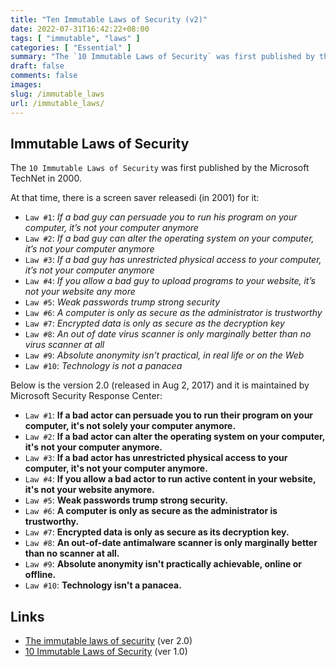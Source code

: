 ```yaml
---
title: "Ten Immutable Laws of Security (v2)"
date: 2022-07-31T16:42:22+08:00
tags: [ "immutable", "laws" ] 
categories: [ "Essential" ]
summary: "The `10 Immutable Laws of Security` was first published by the Microsoft TechNet in 2000."
draft: false
comments: false
images:
slug: /immutable_laws
url: /immutable_laws/
---
```


## Immutable Laws of Security

The `10 Immutable Laws of Security` was first published by the Microsoft TechNet in 2000.

At that time, there is a screen saver releasedi (in 2001) for it:
 - `Law #1`: *If a bad guy can persuade you to run his program on your computer, it’s not your computer anymore*
 - `Law #2`: *If a bad guy can alter the operating system on your computer, it’s not your computer anymore*
 - `Law #3`: *If a bad guy has unrestricted physical access to your computer, it’s not your computer anymore*
 - `Law #4`: *If you allow a bad guy to upload programs to your website, it’s not your website any more*
 - `Law #5`: *Weak passwords trump strong security*
 - `Law #6`: *A computer is only as secure as the administrator is trustworthy*
 - `Law #7`: *Encrypted data is only as secure as the decryption key*
 - `Law #8`: *An out of date virus scanner is only marginally better than no virus scanner at all*
 - `Law #9`: *Absolute anonymity isn’t practical, in real life or on the Web*
 - `Law #10`: *Technology is not a panacea*


Below is the version 2.0 (released in Aug 2, 2017) and it is maintained by Microsoft Security Response Center:

 - `Law #1`: **If a bad actor can persuade you to run their program on your computer, it's not solely your computer anymore.**
 - `Law #2`: **If a bad actor can alter the operating system on your computer, it's not your computer anymore.**
 - `Law #3`: **If a bad actor has unrestricted physical access to your computer, it's not your computer anymore.**
 - `Law #4`: **If you allow a bad actor to run active content in your website, it's not your website anymore.**
 - `Law #5`: **Weak passwords trump strong security.**
 - `Law #6`: **A computer is only as secure as the administrator is trustworthy.**
 - `Law #7`: **Encrypted data is only as secure as its decryption key.**
 - `Law #8`: **An out-of-date antimalware scanner is only marginally better than no scanner at all.**
 - `Law #9`: **Absolute anonymity isn't practically achievable, online or offline.**
 - `Law #10`: **Technology isn't a panacea.**

## Links
 - [The immutable laws of security](https://learn.microsoft.com/en-us/security/zero-trust/ten-laws-of-security) (ver 2.0)
 - [10 Immutable Laws of Security](https://learn.microsoft.com/en-us/previous-versions//cc722487(v=technet.10)?redirectedfrom=MSDN) (ver 1.0) 

